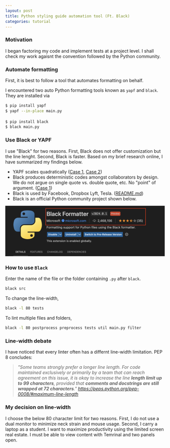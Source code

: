 ```yaml
---
layout: post
title: Python styling guide automation tool (Ft. Black)
categories: tutorial
---
```


### Motivation

I began factoring my code and implement tests at a project level. I shall check my work agaisnt the convention followed by the Python community.

### Automate formatting

First, it is best to follow a tool that automates formatting on behalf.

I encountered two auto Python formatting tools known as `yapf` and `black`. They are installed via

```bash
$ pip install yapf
$ yapf --in-place main.py

$ pip install black
$ black main.py
```

### Use Black or YAPF

I use "Black" for two reasons. First, Black does not offer customization but the line lenght. Second, Black is faster. Based on my brief research online, I have summarized my findings below.

- YAPF scales quadratically ([Case 1](https://github.com/google/yapf/issues/39), [Case 2](https://github.com/google/yapf/issues/264))
- Black produces deterministic codes amongst collaborators by design. We do not argue on single quote vs. double quote, etc. No "point" of argument. ([Case 1](https://www.reddit.com/r/Python/comments/sidqze/black_vs_yapf_vs/?rdt=61802))
- Black is used by Facebook, Dropbox Lyft, Tesla. ([README.md](https://github.com/psf/black?tab=readme-ov-file))
- Black is an official Python community project shown below.

![Black Python VS Code](/files/blog/2024-03-11-python-styling-guide/1.png)

### How to use `Black`

Enter the name of the file or the folder containing `.py` after `black`.

```bash
black src
```



To change the line-width,

```bash
black -l 80 tests
```

To lint multiple files and folders,

```bash
black -l 80 postprocess preprocess tests util main.py filter
```

### Line-width debate

I have noticed that every linter often has a differnt line-width limitation. PEP 8 concludes:

> *"Some teams strongly prefer a longer line length. For code maintained exclusively or primarily by a team that can reach agreement on this issue, it is okay to increase the line **length limit up to 99 characters**, provided that **comments and docstrings are still wrapped at 72 characters**." https://peps.python.org/pep-0008/#maximum-line-length*

### My decision on line-width

I choose the below 80 character limit for two reasons. First, I do not use a dual monitor to minimize neck strain and mouse usage. Second, I carry a laptop as a student. I want to maximize productivity using the limited screen real estate. I must be able to view content with Temrinal and two panels open.